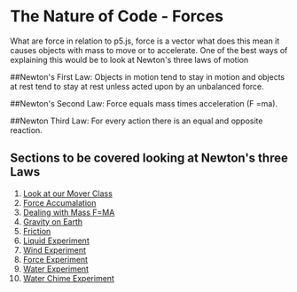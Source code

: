# The Nature of Code - Forces
What are force in relation to p5.js, force is a vector what does this mean it causes objects with mass to move or to accelerate.  One of the best ways of explaining this would be to look at Newton's three laws of motion

##Newton's First Law:
Objects in motion tend to stay in motion and objects at rest tend to stay at rest unless acted upon by an unbalanced force.

##Newton's Second Law:
Force equals mass times acceleration (F =ma).

##Newton Third Law:
For every action there is an equal and opposite reaction.


## Sections to be covered looking at Newton's three Laws

1. [Look at our Mover Class](01_Look_at_Our_Mover_Class/)
2. [Force Accumalation](02_Force_Accumalation/)
3. [Dealing with Mass F=MA](03_Dealing_with_Mass_F=MA/)
4. [Gravity on Earth](04_Gravity_on_Earth/)
5. [Friction](05_Friction/)
6. [Liquid Experiment](06_Liquid_Experiment/)
7. [Wind Experiment](07_Wind_Experiment/)
8. [Force Experiment](08_Force_Experiment/)
9. [Water Experiment](09_Water_Experiment/)
10. [Water Chime Experiment](10_Wind_Chime_Experiment/)
